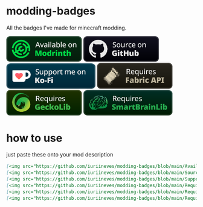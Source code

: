 # modding-badges
All the badges I've made for minecraft modding.

[<img src="https://github.com/iuriineves/modding-badges/blob/main/Available%20on%20Modrinth.png?raw=true" width="200"/>](https://modrinth.com/)
[<img src="https://github.com/iuriineves/modding-badges/blob/main/Source%20on%20GitHub.png?raw=true" width="200"/>](https://github.com/iuriineves/Neves-Capybaras)
[<img src="https://github.com/iuriineves/modding-badges/blob/main/Support%20me%20on%20Ko-Fi.png?raw=true" width="236"/>](https://ko-fi.com/iuriineves)
[<img src="https://github.com/iuriineves/modding-badges/blob/main/Requires%20Fabric%20API.png?raw=true" alt="Requires Fabric API" width="200"/>](https://modrinth.com/mod/fabric-api)
[<img src="https://github.com/iuriineves/modding-badges/blob/main/Requires%20GeckoLib.png" alt="Requires Fabric API" width="200"/>](https://modrinth.com/mod/geckolib)
[<img src="https://github.com/iuriineves/modding-badges/blob/main/Requires%20SBL.png" alt="Requires Fabric API" width="236"/>](https://modrinth.com/mod/smartbrainlib)

# how to use

just paste these onto your mod description

```markdown
[<img src="https://github.com/iuriineves/modding-badges/blob/main/Available%20on%20Modrinth.png?raw=true" width="200"/>](https://modrinth.com/)
[<img src="https://github.com/iuriineves/modding-badges/blob/main/Source%20on%20GitHub.png?raw=true" width="200"/>](https://github.com/iuriineves/Neves-Capybaras)
[<img src="https://github.com/iuriineves/modding-badges/blob/main/Support%20me%20on%20Ko-Fi.png?raw=true" width="236"/>](https://ko-fi.com/iuriineves)
[<img src="https://github.com/iuriineves/modding-badges/blob/main/Requires%20Fabric%20API.png?raw=true" alt="Requires Fabric API" width="200"/>](https://modrinth.com/mod/fabric-api)
[<img src="https://github.com/iuriineves/modding-badges/blob/main/Requires%20GeckoLib.png" alt="Requires Fabric API" width="200"/>](https://modrinth.com/mod/geckolib)
[<img src="https://github.com/iuriineves/modding-badges/blob/main/Requires%20SBL.png" alt="Requires Fabric API" width="236"/>](https://modrinth.com/mod/smartbrainlib)
```

